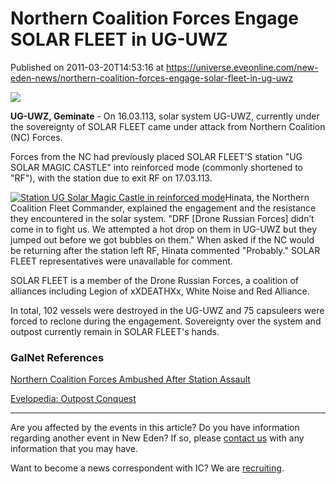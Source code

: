 # Northern Coalition Forces Engage SOLAR FLEET in UG-UWZ
Published on 2011-03-20T14:53:16 at https://universe.eveonline.com/new-eden-news/northern-coalition-forces-engage-solar-fleet-in-ug-uwz

![](http://www.eve-ic.net/media/assets/icarticlebanner.png)  
  
 **UG-UWZ, Geminate** \- On 16.03.113, solar system UG-UWZ, currently under the sovereignty of SOLAR FLEET came under attack from Northern Coalition (NC) Forces.   
  
Forces from the NC had previously placed SOLAR FLEET’S station "UG SOLAR MAGIC CASTLE" into reinforced mode (commonly shortened to "RF"), with the station due to exit RF on 17.03.113.   
  
[![Station UG Solar Magic Castle in reinforced mode](http://www.eve-ic.net/media/articles/4459/stationugsolarmagiccastleinreinforcedmodethumb.png)](http://www.eve-ic.net/media/igbd/igbd.php?faction=ic&url=http://www.eve-ic.net/media/articles/4459/stationugsolarmagiccastleinreinforcedmode.png)Hinata, the Northern Coalition Fleet Commander, explained the engagement and the resistance they encountered in the solar system. "DRF [Drone Russian Forces] didn’t come in to fight us. We attempted a hot drop on them in UG-UWZ but they jumped out before we got bubbles on them." When asked if the NC would be returning after the station left RF, Hinata commented "Probably." SOLAR FLEET representatives were unavailable for comment.   
  
SOLAR FLEET is a member of the Drone Russian Forces, a coalition of alliances including Legion of xXDEATHXx, White Noise and Red Alliance.   
  
In total, 102 vessels were destroyed in the UG-UWZ and 75 capsuleers were forced to reclone during the engagement. Sovereignty over the system and outpost currently remain in SOLAR FLEET's hands.

### GalNet References

[Northern Coalition Forces Ambushed After Station Assault](http://www.eveonline.com/news.asp?a=single&nid=4408&tid=7)  
  
[Evelopedia: Outpost Conquest](http://wiki.eveonline.com/en/wiki/Outpost#Conquering_Outposts)

* * *

Are you affected by the events in this article? Do you have information regarding another event in New Eden? If so, please [contact us](http://www.eveonline.com/news.asp?a=submitrp) with any information that you may have.  
  
Want to become a news correspondent with IC? We are [recruiting](http://www.eveonline.com/isd.asp).
